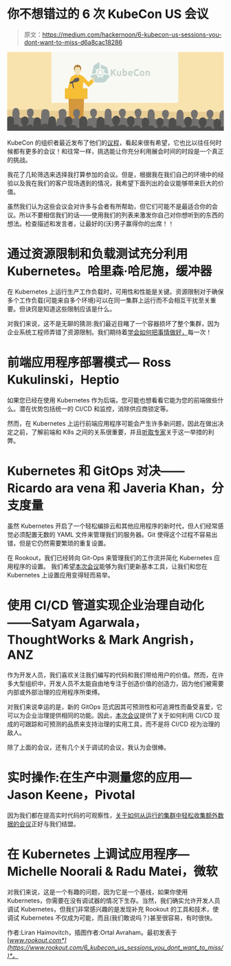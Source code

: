 # 你不想错过的 6 次 KubeCon US 会议

> 原文：<https://medium.com/hackernoon/6-kubecon-us-sessions-you-dont-want-to-miss-d6a8cac18286>

![](img/1e0f6d1d2c2209a049ac1df37583f4eb.png)

KubeCon 的组织者最近发布了他们的[议程](https://events.linuxfoundation.org/events/kubecon-cloudnativecon-north-america-2018/schedule/)，看起来很有希望，它也比以往任何时候都有更多的会议！和往常一样，挑选能让你充分利用展会时间的时段是一个真正的挑战。

我花了几轮筛选来选择我打算参加的会议。但是，根据我在我们自己的环境中的经验以及我在我们的客户现场遇到的情况，我希望下面列出的会议能够带来巨大的价值。

虽然我们认为这些会议会对许多与会者有所帮助，但它们可能不是最适合你的会议。所以不要相信我们的话——使用我们的列表来激发你自己对你想听到的东西的想法。检查描述和发言者，让最好的(沃)男子赢得你的出席！！

# 通过资源限制和负载测试充分利用 Kubernetes。哈里森·哈尼施，缓冲器

在 Kubernetes 上运行生产工作负载时，可用性和性能是关键。资源限制对于确保多个工作负载(可能来自多个环境)可以在同一集群上运行而不会相互干扰至关重要。但诀窍是知道这些限制应该是什么。

对我们来说，这不是无聊的猜测:我们最近目睹了一个容器损坏了整个集群，因为企业系统工程师弄错了资源限制。我们期待着[学会如何把事情做好，](https://sched.co/GrRX)每一次！

# 前端应用程序部署模式— Ross Kukulinski，Heptio

如果您已经在使用 Kubernetes 作为后端，您可能也想看看它能为您的前端做些什么。潜在优势包括统一的 CI/CD 和监控，消除供应商锁定等。

然而，在 Kubernetes 上运行前端应用程序可能会产生许多新问题，因此在做出决定之前，了解前端和 K8s 之间的关系很重要，并且[听取专家](https://sched.co/GrR3)关于这一举措的利弊。

# Kubernetes 和 GitOps 对决——Ricardo ara vena 和 Javeria Khan，分支度量

虽然 Kubernetes 开启了一个轻松编排云和其他应用程序的新时代，但人们经常感觉必须配置无数的 YAML 文件来管理我们的服务器。Git 使得这个过程不容易出错，但是它仍然需要繁琐的重复设置。

在 Rookout，我们已经转向 Git-Ops 来管理我们的工作流并简化 Kubernetes 应用程序的设置。
我们希望[本次会议](https://sched.co/GrSe)能够为我们更新基本工具，让我们和您在 Kubernetes 上设置应用变得轻而易举。

# 使用 CI/CD 管道实现企业治理自动化——Satyam Agarwala，ThoughtWorks & Mark Angrish，ANZ

作为开发人员，我们喜欢关注我们编写的代码和我们带给用户的价值。然而，在许多大型组织中，开发人员不太能自由地专注于创造价值的创造力，因为他们被需要内部或外部治理的应用程序所束缚。

对我们来说幸运的是，新的 GitOps 范式因其可预测性和可追溯性而备受喜爱，它可以为企业治理提供相同的功能。因此，[本次会议](https://sched.co/GrSw)提供了关于如何利用 CI/CD 现成的可跟踪和可预测的品质来支持治理的实用工具，而不是将 CI/CD 视为治理的敌人。

除了上面的会议，还有几个关于调试的会议，我认为会很棒。

# 实时操作:在生产中测量您的应用— Jason Keene，Pivotal

因为我们都在提高实时代码的可观察性，[关于如何从运行的集群中轻松收集额外数据的会议](https://sched.co/GrXR)正好与我们结盟。

# 在 Kubernetes 上调试应用程序— Michelle Noorali & Radu Matei，微软

对我们来说，这是一个有趣的问题，因为它是一个基线，如果你使用 Kubernetes，你需要在没有调试器的情况下生存。当然，我们确实允许开发人员调试 Kubernetes，但我们非常感兴趣的是发现补充 Rookout 的工具和技术，使调试 Kubernetes 不仅成为可能，而且(我们敢说吗？)甚至很容易，有时很快。

作者:Liran Haimovitch，插图作者:Ortal Avraham。最初发表于[*www.rookout.com*](https://www.rookout.com/6_kubecon_us_sessions_you_dont_want_to_miss/)*。*